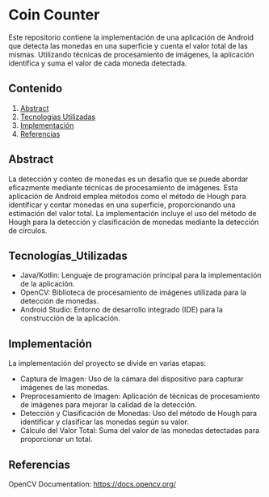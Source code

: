 # Coin Counter

Este repositorio contiene la implementación de una aplicación de Android que detecta las monedas en una superficie y cuenta el valor total de las mismas. Utilizando técnicas de procesamiento de imágenes, la aplicación identifica y suma el valor de cada moneda detectada.

## Contenido

1. [Abstract](#abstract)
2. [Tecnologías Utilizadas](#Tecnologías_Utilizadas)
3. [Implementación](#Implementación)
4. [Referencias](#Referencias)

## Abstract
La detección y conteo de monedas es un desafío que se puede abordar eficazmente mediante técnicas de procesamiento de imágenes. Esta aplicación de Android emplea métodos como el método de Hough para identificar y contar monedas en una superficie, proporcionando una estimación del valor total. La implementación incluye el uso del método de Hough para la detección y clasificación de monedas mediante la detección de circulos.

## Tecnologías_Utilizadas
* Java/Kotlin: Lenguaje de programación principal para la implementación de la aplicación.
* OpenCV: Biblioteca de procesamiento de imágenes utilizada para la detección de monedas.
* Android Studio: Entorno de desarrollo integrado (IDE) para la construcción de la aplicación.

## Implementación
La implementación del proyecto se divide en varias etapas:
* Captura de Imagen: Uso de la cámara del dispositivo para capturar imágenes de las monedas.
* Preprocesamiento de Imagen: Aplicación de técnicas de procesamiento de imágenes para mejorar la calidad de la detección.
* Detección y Clasificación de Monedas: Uso del método de Hough para identificar y clasificar las monedas según su valor.
* Cálculo del Valor Total: Suma del valor de las monedas detectadas para proporcionar un total.

## Referencias
OpenCV Documentation: https://docs.opencv.org/
